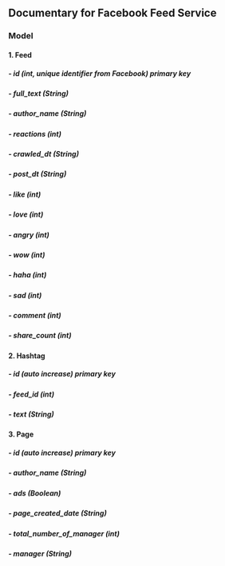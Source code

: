 ## Documentary for Facebook Feed Service

### Model

#### 1. Feed
##### - id (int, unique identifier from Facebook) primary key
##### - full_text (String)
##### - author_name (String)
##### - reactions (int)
##### - crawled_dt (String)
##### - post_dt (String)
##### - like (int)
##### - love (int)
##### - angry (int)
##### - wow (int)
##### - haha (int)
##### - sad (int)
##### - comment (int)
##### - share_count (int)

#### 2. Hashtag
##### - id (auto increase) primary key
##### - feed_id (int)
##### - text (String) 

#### 3. Page
##### - id (auto increase) primary key
##### - author_name (String)
##### - ads (Boolean)
##### - page_created_date (String)
##### - total_number_of_manager (int)
##### - manager (String)